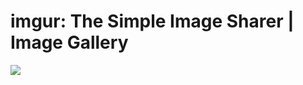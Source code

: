 <!--
id: 497431289
link: http://tumblr.atmos.org/post/497431289/imgur-the-simple-image-sharer-image-gallery
slug: imgur-the-simple-image-sharer-image-gallery
date: Sun Apr 04 2010 22:24:50 GMT-0700 (PDT)
publish: 2010-04-04
tags: 
title: imgur: The Simple Image Sharer | Image Gallery
-->


imgur: The Simple Image Sharer | Image Gallery
==============================================

![](http://31.media.tumblr.com/tumblr_l0e1pe8INC1qz4sngo1_100.png)

